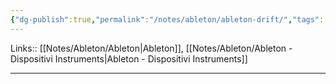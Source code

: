 ```yaml
---
{"dg-publish":true,"permalink":"/notes/ableton/ableton-drift/","tags":["type/note"]}
---
```


Links:: [[Notes/Ableton/Ableton\|Ableton]], [[Notes/Ableton/Ableton - Dispositivi Instruments\|Ableton - Dispositivi Instruments]]

---




